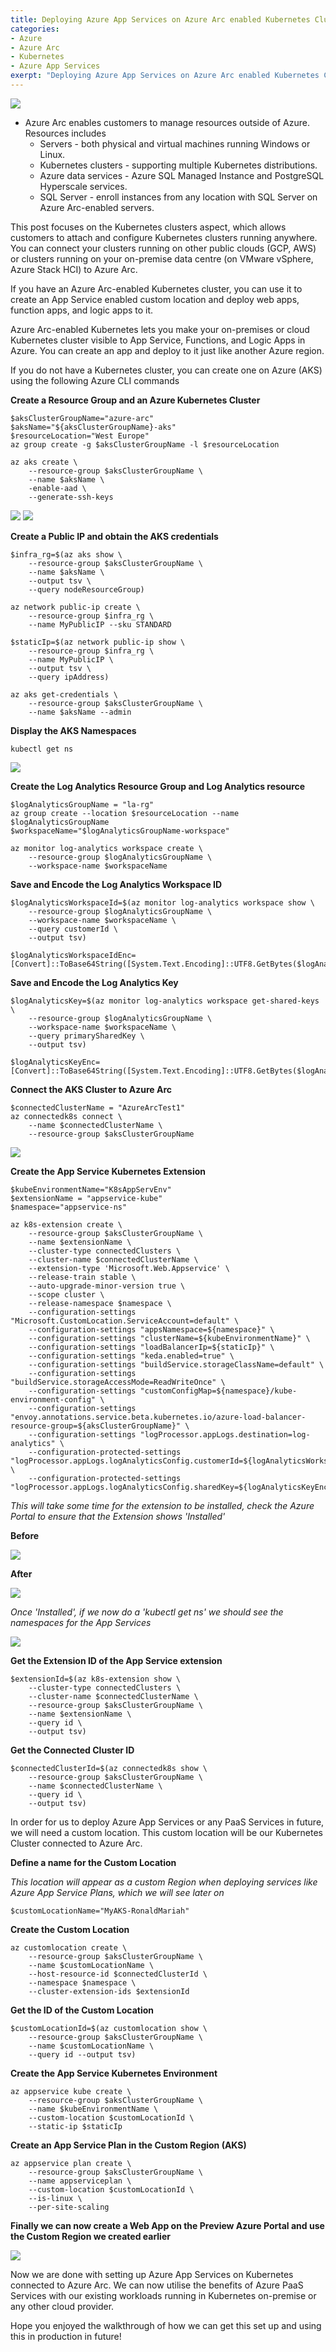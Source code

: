 ```yaml
---
title: Deploying Azure App Services on Azure Arc enabled Kubernetes Clusters
categories:
- Azure
- Azure Arc
- Kubernetes
- Azure App Services
exerpt: "Deploying Azure App Services on Azure Arc enabled Kubernetes Clusters"
---
```


<img src="https://github.com/RonaldMariah/ronaldmariah.github.io/raw/main/assets/azure-arc-kubernetes-app-service/azure-arc-control-plane.png" />

- Azure Arc enables customers to manage resources outside of Azure. Resources includes
    - Servers - both physical and virtual machines running Windows or Linux.
    - Kubernetes clusters - supporting multiple Kubernetes distributions.
    - Azure data services - Azure SQL Managed Instance and PostgreSQL Hyperscale services.
    - SQL Server - enroll instances from any location with SQL Server on Azure Arc-enabled servers.

This post focuses on the Kubernetes clusters aspect, which allows customers to attach and configure Kubernetes clusters running anywhere. You can connect your clusters running on other public clouds (GCP, AWS) or clusters running on your on-premise data centre (on VMware vSphere, Azure Stack HCI) to Azure Arc.

If you have an Azure Arc-enabled Kubernetes cluster, you can use it to create an App Service enabled custom location and deploy web apps, function apps, and logic apps to it.

Azure Arc-enabled Kubernetes lets you make your on-premises or cloud Kubernetes cluster visible to App Service, Functions, and Logic Apps in Azure. You can create an app and deploy to it just like another Azure region.

If you do not have a Kubernetes cluster, you can create one on Azure (AKS) using the following Azure CLI commands

**Create a Resource Group and an Azure Kubernetes Cluster**

```
$aksClusterGroupName="azure-arc"
$aksName="${aksClusterGroupName}-aks"
$resourceLocation="West Europe"
az group create -g $aksClusterGroupName -l $resourceLocation

az aks create \
    --resource-group $aksClusterGroupName \
    --name $aksName \
    -enable-aad \
    --generate-ssh-keys
```

<img src="https://github.com/RonaldMariah/ronaldmariah.github.io/raw/main/assets/azure-arc-kubernetes-app-service/Screenshot 2021-12-01 105418.png" />

<img src="https://github.com/RonaldMariah/ronaldmariah.github.io/raw/main/assets/azure-arc-kubernetes-app-service/Screenshot 2021-12-01 141200.png" />

**Create a Public IP and obtain the AKS credentials**

```
$infra_rg=$(az aks show \
    --resource-group $aksClusterGroupName \
    --name $aksName \
    --output tsv \
    --query nodeResourceGroup)

az network public-ip create \
    --resource-group $infra_rg \
    --name MyPublicIP --sku STANDARD

$staticIp=$(az network public-ip show \
    --resource-group $infra_rg \
    --name MyPublicIP \
    --output tsv \
    --query ipAddress)

az aks get-credentials \
    --resource-group $aksClusterGroupName \
    --name $aksName --admin
```

**Display the AKS Namespaces**

```
kubectl get ns
```

<img src="https://github.com/RonaldMariah/ronaldmariah.github.io/raw/main/assets/azure-arc-kubernetes-app-service/Screenshot 2021-12-01 111134.png" />

**Create the Log Analytics Resource Group and Log Analytics resource**

```
$logAnalyticsGroupName = "la-rg"
az group create --location $resourceLocation --name $logAnalyticsGroupName
$workspaceName="$logAnalyticsGroupName-workspace"

az monitor log-analytics workspace create \
    --resource-group $logAnalyticsGroupName \
    --workspace-name $workspaceName
```

**Save and Encode the Log Analytics Workspace ID**

```
$logAnalyticsWorkspaceId=$(az monitor log-analytics workspace show \
    --resource-group $logAnalyticsGroupName \
    --workspace-name $workspaceName \
    --query customerId \
    --output tsv)

$logAnalyticsWorkspaceIdEnc=[Convert]::ToBase64String([System.Text.Encoding]::UTF8.GetBytes($logAnalyticsWorkspaceId))
```

**Save and Encode the Log Analytics Key**

```
$logAnalyticsKey=$(az monitor log-analytics workspace get-shared-keys \
    --resource-group $logAnalyticsGroupName \
    --workspace-name $workspaceName \
    --query primarySharedKey \
    --output tsv)

$logAnalyticsKeyEnc=[Convert]::ToBase64String([System.Text.Encoding]::UTF8.GetBytes($logAnalyticsKey))
```

**Connect the AKS Cluster to Azure Arc**

```
$connectedClusterName = "AzureArcTest1"
az connectedk8s connect \
    --name $connectedClusterName \
    --resource-group $aksClusterGroupName
```

<img src="https://github.com/RonaldMariah/ronaldmariah.github.io/raw/main/assets/azure-arc-kubernetes-app-service/Screenshot 2021-12-01 141133.png" />

**Create the App Service Kubernetes Extension**

```
$kubeEnvironmentName="K8sAppServEnv"
$extensionName = "appservice-kube"
$namespace="appservice-ns"

az k8s-extension create \
    --resource-group $aksClusterGroupName \
    --name $extensionName \
    --cluster-type connectedClusters \
    --cluster-name $connectedClusterName \
    --extension-type 'Microsoft.Web.Appservice' \
    --release-train stable \
    --auto-upgrade-minor-version true \
    --scope cluster \
    --release-namespace $namespace \
    --configuration-settings "Microsoft.CustomLocation.ServiceAccount=default" \
    --configuration-settings "appsNamespace=${namespace}" \
    --configuration-settings "clusterName=${kubeEnvironmentName}" \
    --configuration-settings "loadBalancerIp=${staticIp}" \
    --configuration-settings "keda.enabled=true" \
    --configuration-settings "buildService.storageClassName=default" \
    --configuration-settings "buildService.storageAccessMode=ReadWriteOnce" \
    --configuration-settings "customConfigMap=${namespace}/kube-environment-config" \
    --configuration-settings "envoy.annotations.service.beta.kubernetes.io/azure-load-balancer-resource-group=${aksClusterGroupName}" \
    --configuration-settings "logProcessor.appLogs.destination=log-analytics" \
    --configuration-protected-settings "logProcessor.appLogs.logAnalyticsConfig.customerId=${logAnalyticsWorkspaceIdEnc}" \
    --configuration-protected-settings "logProcessor.appLogs.logAnalyticsConfig.sharedKey=${logAnalyticsKeyEnc}"
```

*This will take some time for the extension to be installed, check the Azure Portal to ensure that the Extension shows 'Installed'*

**Before**

<img src="https://github.com/RonaldMariah/ronaldmariah.github.io/raw/main/assets/azure-arc-kubernetes-app-service/Screenshot 2021-12-01 141112.png" />

**After**

<img src="https://github.com/RonaldMariah/ronaldmariah.github.io/raw/main/assets/azure-arc-kubernetes-app-service/Screenshot 2021-12-01 143020.png" />

*Once 'Installed', if we now do a 'kubectl get ns' we should see the namespaces for the App Services*

<img src="https://github.com/RonaldMariah/ronaldmariah.github.io/raw/main/assets/azure-arc-kubernetes-app-service/Screenshot 2021-12-02 091832.png" />

**Get the Extension ID of the App Service extension**

```
$extensionId=$(az k8s-extension show \
    --cluster-type connectedClusters \
    --cluster-name $connectedClusterName \
    --resource-group $aksClusterGroupName \
    --name $extensionName \
    --query id \
    --output tsv)
```

**Get the Connected Cluster ID**

```
$connectedClusterId=$(az connectedk8s show \
    --resource-group $aksClusterGroupName \
    --name $connectedClusterName \
    --query id \
    --output tsv)
```

In order for us to deploy Azure App Services or any PaaS Services in future, we will need a custom location. This custom location will be our Kubernetes Cluster connected to Azure Arc.

**Define a name for the Custom Location**

*This location will appear as a custom Region when deploying services like Azure App Service Plans, which we will see later on*

```
$customLocationName="MyAKS-RonaldMariah"
```

**Create the Custom Location**

```
az customlocation create \
    --resource-group $aksClusterGroupName \
    --name $customLocationName \
    --host-resource-id $connectedClusterId \
    --namespace $namespace \
    --cluster-extension-ids $extensionId
```

**Get the ID of the Custom Location**

```
$customLocationId=$(az customlocation show \
    --resource-group $aksClusterGroupName \
    --name $customLocationName \
    --query id --output tsv)
```

**Create the App Service Kubernetes Environment**

```
az appservice kube create \
    --resource-group $aksClusterGroupName \
    --name $kubeEnvironmentName \
    --custom-location $customLocationId \
    --static-ip $staticIp
```

**Create an App Service Plan in the Custom Region (AKS)**

```
az appservice plan create \
    --resource-group $aksClusterGroupName \
    --name appserviceplan \
    --custom-location $customLocationId \
    --is-linux \
    --per-site-scaling
```

**Finally we can now create a Web App on the Preview Azure Portal and use the Custom Region we created earlier**

<img src="https://github.com/RonaldMariah/ronaldmariah.github.io/raw/main/assets/azure-arc-kubernetes-app-service/Screenshot 2021-12-01 145136.png" />

Now we are done with setting up Azure App Services on Kubernetes connected to Azure Arc. We can now utilise the benefits of Azure PaaS Services with our existing workloads running in Kubernetes on-premise or any other cloud provider.

Hope you enjoyed the walkthrough of how we can get this set up and using this in production in future!